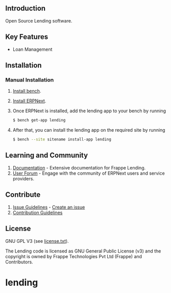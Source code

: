 ## Introduction

Open Source Lending software.

## Key Features

- Loan Management

## Installation

### Manual Installation

1. [Install bench](https://github.com/frappe/bench).
2. [Install ERPNext](https://github.com/frappe/erpnext#installation).
3. Once ERPNext is installed, add the lending app to your bench by running

	```sh
	$ bench get-app lending
	```
4. After that, you can install the lending app on the required site by running
	```sh
	$ bench --site sitename install-app lending
	```

## Learning and Community

1. [Documentation](https://docs.erpnext.com/docs/v14/user/manual/en/loan-management) - Extensive documentation for Frappe Lending.
2. [User Forum](https://discuss.frappe.io/) - Engage with the community of ERPNext users and service providers.

## Contribute

1. [Issue Guidelines](https://github.com/frappe/erpnext/wiki/Issue-Guidelines) - [Create an issue](https://github.com/frappe/lending/issues/new/choose)
1. [Contribution Guidelines](https://github.com/frappe/erpnext/wiki/Contribution-Guidelines)

## License

GNU GPL V3 (see [license.txt](license.txt)).

The Lending code is licensed as GNU General Public License (v3) and the copyright is owned by Frappe Technologies Pvt Ltd (Frappe) and Contributors.
# lending
